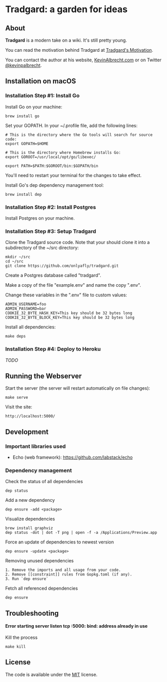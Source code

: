 # Tradgard: a garden for ideas

## About

**Tradgard** is a modern take on a wiki. It's still pretty young.

You can read the motivation behind Tradgard at [Tradgard's Motivation](http://garden.kevinalbrecht.com/Tradgard%27s+Motivation).

You can contact the author at his website, [KevinAlbrecht.com](http://www.kevinalbrecht.com) or on Twitter [@kevinpalbrecht](https://twitter.com/kevinpalbrecht).

## Installation on macOS

### Installation Step #1: Install Go

Install Go on your machine:

    brew install go

Set your GOPATH. In your ~/.profile file, add the following lines:

    # This is the directory where the Go tools will search for source code:
    export GOPATH=$HOME

    # This is the directory where Homebrew installs Go:
    export GOROOT=/usr/local/opt/go/libexec/

    export PATH=$PATH:$GOROOT/bin:$GOPATH/bin

You'll need to restart your terminal for the changes to take effect.

Install Go's dep dependency management tool:

    brew install dep

### Installation Step #2: Install Postgres

Install Postgres on your machine.

### Installation Step #3: Setup Tradgard

Clone the Tradgard source code. Note that your should clone it into a subdirectory of the ~/src directory:

    mkdir ~/src
    cd ~/src
    git clone https://github.com/onlyafly/tradgard.git

Create a Postgres database called "tradgard".

Make a copy of the file "example.env" and name the copy ".env".

Change these variables in the ".env" file to custom values:

    ADMIN_USERNAME=foo
    ADMIN_PASSWORD=bar
    COOKIE_32_BYTE_HASH_KEY=This key should be 32 bytes long
    COOKIE_32_BYTE_BLOCK_KEY=This key should be 32 bytes long

Install all dependencies:

    make deps

### Installation Step #4: Deploy to Heroku

*TODO*

## Running the Webserver

Start the server (the server will restart automatically on file changes):

    make serve

Visit the site:

    http://localhost:5000/

## Development

### Important libraries used

* Echo (web framework): https://github.com/labstack/echo

### Dependency management

Check the status of all dependencies

    dep status

Add a new dependency

    dep ensure -add <package>

Visualize dependencies

    brew install graphviz
    dep status -dot | dot -T png | open -f -a /Applications/Preview.app

Force an update of dependencies to newest version

    dep ensure -update <package>

Removing unused dependencies

    1. Remove the imports and all usage from your code.
    2. Remove [[constraint]] rules from Gopkg.toml (if any).
    3. Run `dep ensure`

Fetch all referenced dependencies

    dep ensure

## Troubleshooting

#### Error starting server listen tcp :5000: bind: address already in use

Kill the process

    make kill

## License

The code is available under the [MIT](https://github.com/onlyafly/tradgard/blob/master/LICENSE) license.
